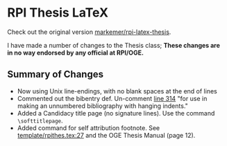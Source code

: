 RPI Thesis LaTeX
================

Check out the original version [markemer/rpi-latex-thesis](http://github.com/markemer/rpi-latex-thesis).

I have made a number of changes to the Thesis class;
**These changes are in no way endorsed by any official at RPI/OGE.**


## Summary of Changes

- Now using Unix line-endings, with no blank spaces at the end of lines
- Commented out the bibentry def.
  Un-comment [line 314](https://github.com/gonsie/rpi-latex-thesis/blob/master/thesis.cls#L314) "for use in making an unnumbered bibliography with hanging indents."
- Added a Candidacy title page (no signature lines).
  Use the command `\softtitlepage`.
- Added command for self attribution footnote. See [template/rpithes.tex:27](https://github.com/gonsie/rpi-latex-thesis/blob/master/template/rpithes.tex#L27) and the OGE Thesis Manual (page 12).
